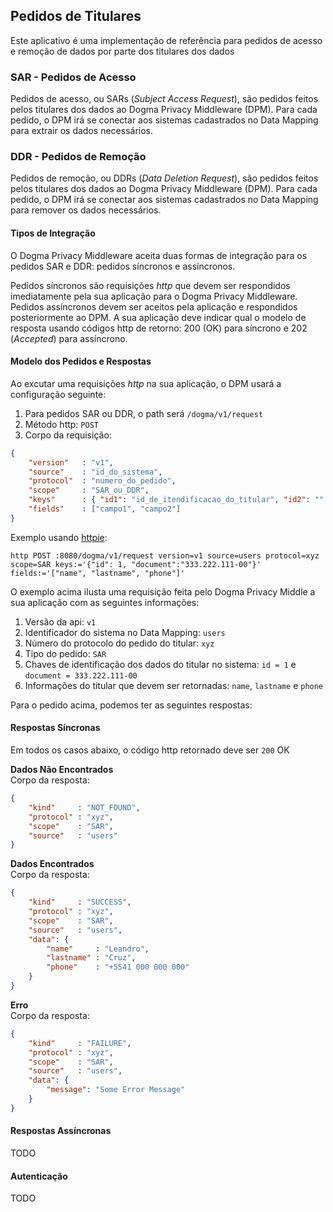 ## Pedidos de Titulares
Este aplicativo é uma implementação de referência para pedidos de acesso e remoção de dados por parte dos titulares dos dados

### SAR - Pedidos de Acesso
Pedidos de acesso, ou SARs (_Subject Access Request_), são pedidos feitos pelos titulares dos dados ao Dogma Privacy Middleware (DPM). Para cada pedido, o DPM irá se conectar aos sistemas cadastrados no Data Mapping para extrair os dados necessários.

### DDR - Pedidos de Remoção
Pedidos de remoção, ou DDRs (_Data Deletion Request_), são pedidos feitos pelos titulares dos dados ao Dogma Privacy Middleware (DPM). Para cada pedido, o DPM irá se conectar aos sistemas cadastrados no Data Mapping para remover os dados necessários.

#### Tipos de Integração
O Dogma Privacy Middleware aceita duas formas de integração para os pedidos SAR e DDR: pedidos síncronos e assíncronos.

Pedidos síncronos são requisições _http_ que devem ser respondidos imediatamente pela sua aplicação para o Dogma Privacy Middleware. Pedidos assíncronos devem ser aceitos pela aplicação e respondidos posteriormente ao DPM. A sua aplicação deve indicar qual o modelo de resposta usando códigos http de retorno: 200 (OK) para síncrono e 202 (_Accepted_) para assíncrono.

#### Modelo dos Pedidos e Respostas
Ao excutar uma requisições _http_ na sua aplicação, o DPM usará a configuração seguinte:

1. Para pedidos SAR ou DDR, o path será `/dogma/v1/request`
2. Método http: `POST`
3. Corpo da requisição:
```json
{
    "version"   : "v1",
    "source"    : "id_do_sistema",
    "protocol"  : "numero_do_pedido",
    "scope"     : "SAR_ou_DDR",
    "keys"      : { "id1": "id_de_itendificacao_do_titular", "id2": "" },
    "fields"    : ["campo1", "campo2"]
}
```

Exemplo usando [httpie](https://httpie.org/):  
```
http POST :8080/dogma/v1/request version=v1 source=users protocol=xyz scope=SAR keys:='{"id": 1, "document":"333.222.111-00"}' fields:='["name", "lastname", "phone"]'
```

O exemplo acima ilusta uma requisição feita pelo Dogma Privacy Middle a sua aplicação com as seguintes informações:

1. Versão da api: `v1`
2. Identificador do sistema no Data Mapping: `users`
3. Número do protocolo do pedido do titular: `xyz`
4. Tipo do pedido: `SAR`
5. Chaves de identificação dos dados do titular no sistema: `id = 1` e `document = 333.222.111-00`
6. Informações do titular que devem ser retornadas: `name`, `lastname` e `phone`

Para o pedido acima, podemos ter as seguintes respostas:

#### Respostas Síncronas
Em todos os casos abaixo, o código http retornado deve ser `200` OK

__Dados Não Encontrados__  
Corpo da resposta:  

```json
{
    "kind"     : "NOT_FOUND",
    "protocol" : "xyz",
    "scope"    : "SAR",
    "source"   : "users"
}
```
__Dados Encontrados__  
Corpo da resposta:  

```json
{
    "kind"     : "SUCCESS",
    "protocol" : "xyz",
    "scope"    : "SAR",
    "source"   : "users",
    "data": {
        "name"     : "Leandro",
        "lastname" : "Cruz",
        "phone"    : "+5541 000 000 000"
    }
}
```

__Erro__    
Corpo da resposta:  

```json
{
    "kind"     : "FAILURE",
    "protocol" : "xyz",
    "scope"    : "SAR",
    "source"   : "users",
    "data": {
        "message": "Some Error Message"
    }
}
```



#### Respostas Assíncronas
TODO

#### Autenticação
TODO